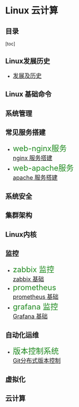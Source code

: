 
# Linux 云计算
## 目录
[toc]

## Linux发展历史
* <font size=4>[发展及历史](https://abbott68.github.io/linux/history/linux发展及历史.html)</font></br>

## Linux 基础命令
## 系统管理
## 常见服务搭建
* <font size=5 color=ForestGreen> web-nginx服务</font></br>
<font size=4>[nginx 服务搭建](https://abbott68.github.io/linux/WebServer/nginx/nginx服务器搭建.html)</font></br>
* <font size=5 color=ForestGreen> web-apache服务</font></br>
<font size=4>[apache 服务搭建](https://abbott68.gitbhub/linux/WebServer/apache/Apache.html)</font></br>

## 系统安全
## 集群架构
## Linux内核
## 监控
* <font size=5 color=ForestGreen> zabbix 监控 </font></br>
<font size=4>[zabbix 基础](https://abbott68.github.io/linux/监控/zabbix/)</font></br>
* <font size=5 color=ForestGreen> prometheus  </font></br>
<font size=4>[prometheus 基础](https://abbott68.github.io/linux/监控/prometheus)</font></br>
* <font size=5 color=ForestGreen> grafana 监控 </font></br>
<font size=4>[Grafana 基础](https://abbott68.github.io/linux/监控/grafana/Grafana.html)</font>

## 自动化运维
* <font size=5 color=ForestGreen> 版本控制系统</font></br>
<font size=4>[Git分布式版本控制](https://abbott68.github.io/linux/git/git.html)</font>

## 虚拟化
## 云计算
